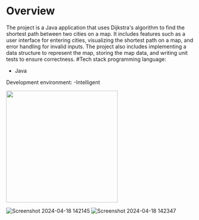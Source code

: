 # Overview
The project is a Java application that uses Dijkstra's algorithm to find the shortest path between two cities on a map. It includes features such as a user interface for entering cities, visualizing the shortest path on a map, and error handling for invalid inputs. The project also includes implementing a data structure to represent the map, storing the map data, and writing unit tests to ensure correctness.
 #Tech stack
programming language:
- Java

Development environment:
  -Intelligent

<img sec="https://github.com/Mohammad-Zaben/Gaza-Map/assets/141401082/03dc5b30-4269-4a23-b006-5e584a229044" alt="" width=800 >
<img src="https://github.com/Mohammad-Zaben/BZU-Notification/assets/141401082/35f47c1d-da87-4ea9-83df-deff04caf503" alt="" width=300 > 

![Screenshot 2024-04-18 142145](https://github.com/Mohammad-Zaben/Gaza-Map/assets/141401082/03dc5b30-4269-4a23-b006-5e584a229044)
![Screenshot 2024-04-18 142347](https://github.com/Mohammad-Zaben/Gaza-Map/assets/141401082/c03e842e-1a07-4ddd-bb43-0a4cd6ac2641)

